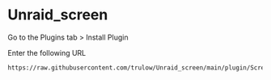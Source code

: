 # Unraid_screen


Go to the Plugins tab > Install Plugin

Enter the following URL

	https://raw.githubusercontent.com/trulow/Unraid_screen/main/plugin/ScreenInstaller.plg

